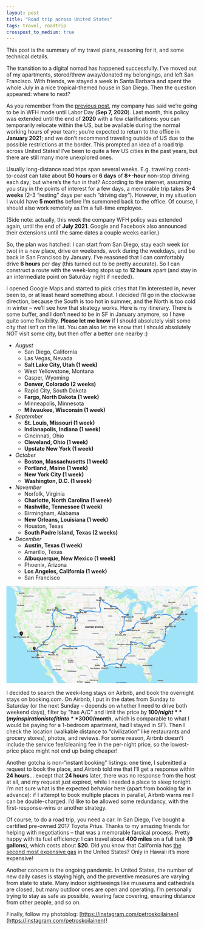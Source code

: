 ```yaml
---
layout: post
title: "Road trip across United States"
tags: travel, roadtrip
crosspost_to_medium: true
---
```


This post is the summary of my travel plans, reasoning for it, and some technical details.

The transition to a digital nomad has happened successfully. I’ve moved out of my apartments, stored/threw away/donated my belongings, and left San Francisco. With friends, we stayed a week in Santa Barbara and spent the whole July in a nice tropical-themed house in San Diego. Then the question appeared: where to next?

As you remember from the [previous post](https://sergey.party/2020/06/14/digital-nomad.html), my company has said we’re going to be in WFH mode until Labor Day (**Sep 7, 2020**). Last month, this policy was extended until the end of **2020** with a few clarifications: you can temporarily relocate within the US, but be available during the normal working hours of your team; you’re expected to return to the office in **January 2021**; and we don’t recommend traveling outside of US due to the possible restrictions at the border. This prompted an idea of a road trip across United States! I’ve been to quite a few US cities in the past years, but there are still many more unexplored ones.

Usually long-distance road trips span several weeks. E.g. traveling coast-to-coast can take about **50 hours** or **6 days** of **8+-hour** non-stop driving each day; but where’s the fun in that? According to the internet, assuming you stay in the points of interest for a few days, a memorable trip takes **3-4 weeks** (2-3 “resting” days per each “driving day”). However, in my situation I would have **5 months** before I’m summoned back to the office. Of course, I should also work remotely as I’m a full-time employee.

(Side note: actually, this week the company WFH policy was extended again, until the end of **July 2021**. Google and Facebook also announced their extensions until the same dates a couple weeks earlier.)

So, the plan was hatched: I can start from San Diego, stay each week (or two) in a new place, drive on weekends, work during the weekdays, and be back in San Francisco by January. I've reasoned that I can comfortably drive **6 hours** per day (this turned out to be pretty accurate). So I can construct a route with the week-long stops up to **12 hours** apart (and stay in an intermediate point on Saturday night if needed).

I opened Google Maps and started to pick cities that I’m interested in, never been to, or at least heard something about. I decided I’ll go in the clockwise direction, because the South is too hot in summer, and the North is too cold in winter – we’ll see how that strategy works. Here is my itinerary. There is some buffer, and I don’t need to be in SF in January anymore, so I have quite some flexibility. **Please let me know** if I should absolutely visit some city that isn’t on the list. You can also let me know that I should absolutely NOT visit some city, but then offer a better one nearby :)

- *August*
  - San Diego, California
  - Las Vegas, Nevada
  - **Salt Lake City, Utah (1 week)**
  - West Yellowstone, Montana
  - Casper, Wyoming
  - **Denver, Colorado (2 weeks)**
  - Rapid City, South Dakota
  - **Fargo, North Dakota (1 week)**
  - Minneapolis, Minnesota
  - **Milwaukee, Wisconsin (1 week)**
- *September*
  - **St. Louis, Missouri (1 week)**
  - **Indianapolis, Indiana (1 week)**
  - Cincinnati, Ohio
  - **Cleveland, Ohio (1 week)**
  - **Upstate New York (1 week)**
- *October*
  - **Boston, Massachusetts (1 week)**
  - **Portland, Maine (1 week)**
  - **New York City (1 week)**
  - **Washington, D.C. (1 week)**
- *November*
  - Norfolk, Virginia
  - **Charlotte, North Carolina (1 week)**
  - **Nashville, Tennessee (1 week)**
  - Birmingham, Alabama
  - **New Orleans, Louisiana (1 week)**
  - Houston, Texas
  - **South Padre Island, Texas (2 weeks)**
- *December*
  - **Austin, Texas (1 week)**
  - Amarillo, Texas
  - **Albuquerque, New Mexico (1 week)**
  - Phoenix, Arizona
  - **Los Angeles, California (1 week)**
  - San Francisco

![Map of the trip](/assets/20200814-roadtrip-map.jpg)

I decided to search the week-long stays on Airbnb, and book the overnight stays on booking.com. On Airbnb, I put in the dates from Sunday to Saturday (or the next Sunday – depends on whether I need to drive both weekend days), filter by "has A/C" and limit the price by **$100/night** (my inspiration is to fit into **$3000/month**, which is comparable to what I would be paying for a 1-bedroom apartment, had I stayed in SF). Then I check the location (walkable distance to “civilization” like restaurants and grocery stores), photos, and reviews. For some reason, Airbnb doesn’t include the service fee/cleaning fee in the per-night price, so the lowest-price place might not end up being cheaper!

Another gotcha is non-“instant booking” listings: one time, I submitted a request to book the place, and Airbnb told me that I’ll get a response within **24 hours**… except that **24 hours** later, there was no response from the host at all, and my request just expired, while I needed a place to sleep tonight. I’m not sure what is the expected behavior here (apart from booking far in advance): if I attempt to book multiple places in parallel, Airbnb warns me I can be double-charged. I’d like to be allowed some redundancy, with the first-response-wins or another strategy.

Of course, to do a road trip, you need a car. In San Diego, I’ve bought a certified pre-owned 2017 Toyota Prius. Thanks to my amazing friends for helping with negotiations – that was a memorable farcical process. Pretty happy with its fuel efficiency: I can travel about **400 miles** on a full tank (**9 gallons**), which costs about **$20**. Did you know that California has [the second most expensive gas](https://gasprices.aaa.com/) in the United States? Only in Hawaii it’s more expensive!

Another concern is the ongoing pandemic. In United States, the number of new daily cases is staying high, and the preventive measures are varying from state to state. Many indoor sightseeings like museums and cathedrals are closed, but many outdoor ones are open and operating. I’m personally trying to stay as safe as possible, wearing face covering, ensuring distance from other people, and so on.

Finally, follow my photoblog: [https://instagram.com/petroskoilainen](https://instagram.com/petroskoilainen)!
